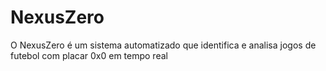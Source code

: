 # NexusZero
O NexusZero é um sistema automatizado que identifica e analisa jogos de futebol com placar 0x0 em tempo real
